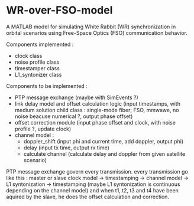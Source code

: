 # WR-over-FSO-model
A MATLAB model for simulating White Rabbit (WR) synchronization in orbital scenarios using Free-Space Optics (FSO) communication behavior.

Components implemented :
- clock class
- noise profile class
- timestamper class
- L1_syntonizer class

Components to be implemented : 
- PTP message exchange (maybe with SimEvents ?)
- link delay model and offset calculation logic (input timestamps, with medium solution child class : single-mode fiber; FSO, mmwawe, no noise beacuse numerical ?, output phase offset)
- offset correction module (input phase offset and clock, with noise profile ?, update clock)
- channel model :
    - doppler_shift (input phi and current time, add doppler, output phi)
    - delay (input tx time, output rx time)
    - calculate channel (calculate delay and doppler from given satellite scenario)

PTP message exchange govern every transmission.
every transmission go like this :
master or slave clock model -> timestamping -> channel model -> L1 syntonization -> timestamping (maybe L1 syntonization is continuous depending on the channel model)
and when t1, t2, t3 and t4 have been aquired by the slave, he does the offset calculation and correction.
